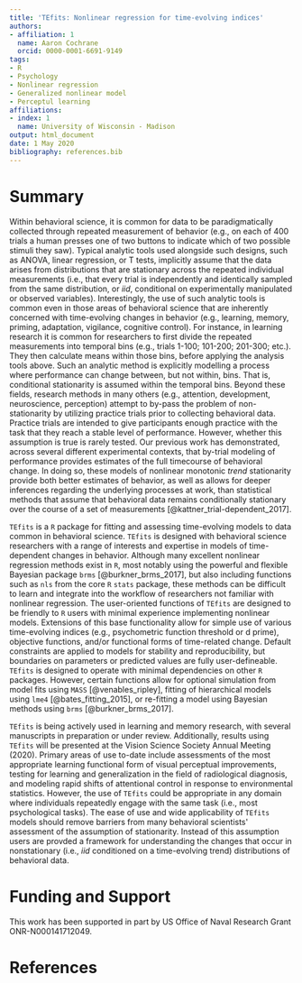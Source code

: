 ```yaml
---
title: 'TEfits: Nonlinear regression for time-evolving indices'
authors:
- affiliation: 1
  name: Aaron Cochrane
  orcid: 0000-0001-6691-9149
tags:
- R
- Psychology
- Nonlinear regression
- Generalized nonlinear model
- Perceptul learning
affiliations:
- index: 1
  name: University of Wisconsin - Madison
output: html_document
date: 1 May 2020
bibliography: references.bib
---
```


# Summary

Within behavioral science, it is common for data to be paradigmatically collected through repeated measurement of behavior (e.g., on each of 400 trials a human presses one of two buttons to indicate which of two possible stimuli they saw). Typical analytic tools used alongside such designs, such as ANOVA, linear regression, or T tests, implicitly assume that the data arises from distributions that are stationary across the repeated individual measurements (i.e., that every trial is independently and identically sampled from the same distribution, or _iid_, conditional on experimentally manipulated or observed variables).  Interestingly, the use of such analytic tools is common even in those areas of behavioral science that are inherently concerned with time-evolving changes in behavior (e.g., learning, memory, priming, adaptation, vigilance, cognitive control). For instance, in learning research it is common for researchers to first divide the repeated measurements into temporal bins (e.g., trials 1-100; 101-200; 201-300; etc.). They then calculate means within those bins, before applying the analysis tools above. Such an analytic method is explicitly modelling a process where performance can change between, but not within, bins. That is, conditional stationarity is assumed within the temporal bins. Beyond these fields, research methods in many others (e.g., attention, development, neuroscience, perception) attempt to by-pass the problem of non-stationarity by utilizing practice trials prior to collecting behavioral data. Practice trials are intended to give participants enough practice with the task that they reach a stable level of performance. However, whether this assumption is true is rarely tested. Our previous work has demonstrated, across several different experimental contexts, that by-trial modeling of performance provides estimates of the full timecourse of behavioral change. In doing so, these models of nonlinear monotonic *trend* stationarity provide both better estimates of behavior, as well as allows for deeper inferences regarding the underlying processes at work, than statistical methods that assume that behavioral data remains conditionally stationary over the course of a set of measurements [@kattner_trial-dependent_2017].

`TEfits` is a `R` package for fitting and assessing time-evolving models to data common in behavioral science. `TEfits` is designed with behavioral science researchers with a range of interests and expertise in models of time-dependent changes in behavior. Although many excellent nonlinear regression methods exist in `R`, most notably using the powerful and flexible Bayesian package `brms` [@burkner_brms_2017], but also including functions such as `nls` from the core `R` `stats` package, these methods can be difficult to learn and integrate into the workflow of researchers not familiar with nonlinear regression. The user-oriented functions of `TEfits` are designed to be friendly to `R` users with minimal experience implementing nonlinear models. Extensions of this base functionality allow for simple use of various time-evolving indices (e.g., psychometric function threshold or d prime), objective functions, and/or functional forms of time-related change. Default constraints are applied to models for stability and reproducibility, but boundaries on parameters or predicted values are fully user-defineable. `TEfits` is designed to operate with minimal dependencies on other `R` packages. However, certain functions allow for optional simulation from model fits using `MASS` [@venables_ripley], fitting of hierarchical models using `lme4` [@bates_fitting_2015], or re-fitting a model using Bayesian methods using `brms` [@burkner_brms_2017].

`TEfits` is being actively used in learning and memory research, with several manuscripts in preparation or under review. Additionally, results using `TEfits` will be presented at the Vision Science Society Annual Meeting (2020). Primary areas of use to-date include assessments of the most appropriate learning functional form of visual perceptual improvements, testing for learning and generalization in the field of radiological diagnosis, and modeling rapid shifts of attentional control in response to environmental statistics. However, the use of `TEfits` could be appropriate in any domain where individuals repeatedly engage with the same task (i.e., most psychological tasks). The ease of use and wide applicability of `TEfits` models should remove barriers from many behavioral scientists' assessment of the assumption of stationarity. Instead of this assumption users are provded a framework for understanding the changes that occur in nonstationary (i.e., _iid_ conditioned on a time-evolving trend) distributions of behavioral data.

# Funding and Support

This work has been supported in part by US Office of Naval Research Grant ONR-N000141712049.

# References
